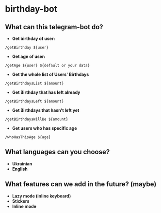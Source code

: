 ﻿# birthday-bot

## What can this telegram-bot do?

* **Get birthday of user:**

```/getBirthday ${user}```

* **Get age of user:**

```/getAge ${user} ${default or your data}```

* **Get the whole list of Users' Birthdays**

```/getBirthdaysList ${amount}```

* **Get Birthday that has left already**

```/getBirthdaysLeft ${amount}```

* **Get Birthdays that hasn't left yet**

```/getBirthdaysWillBe ${amount}```

* **Get users who has specific age**

```/whoHasThisAge ${age}```

## What languages can you choose?

* **Ukrainian**
* **English**

## What features can we add in the future? (maybe)

* **Lazy mode (inline keyboard)**
* **Stickers**
* **Inline mode**
